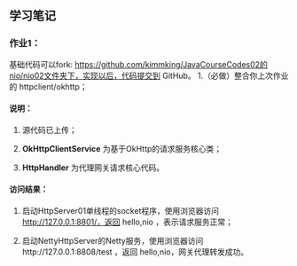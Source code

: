 ## 学习笔记

### 作业1：

基础代码可以fork: https://github.com/kimmking/JavaCourseCodes02的nio/nio02文件夹下，实现以后，代码提交到 GitHub。
1.（必做）整合你上次作业的 httpclient/okhttp；

#### 说明： 

1.  源代码已上传；

1.  **OkHttpClientService** 为基于OkHttp的请求服务核心类； 

1.  **HttpHandler** 为代理网关请求核心代码。

#### 访问结果：
1. 启动HttpServer01单线程的socket程序，使用浏览器访问 http://127.0.0.1:8801/，返回 
hello,nio ，表示请求服务正常；

1. 启动NettyHttpServer的Netty服务，使用浏览器访问http://127.0.0.1:8808/test ，返回
hello,nio，网关代理转发成功。